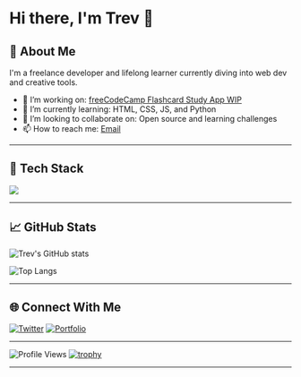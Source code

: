 # Hi there, I'm Trev 👋

## 🚀 About Me
I'm a freelance developer and lifelong learner currently diving into web dev and creative tools.

- 🔭 I’m working on: [freeCodeCamp Flashcard Study App WIP](https://trevorbrowning.com/fcc-flashcards/)
- 🌱 I’m currently learning: HTML, CSS, JS, and Python
- 👯 I’m looking to collaborate on: Open source and learning challenges
- 📫 How to reach me: [Email](mailto:trevryanbrowning@gmail.com)

---

## 🧰 Tech Stack
<img src="https://skillicons.dev/icons?i=html,css,js,python,flask,react" />

---

## 📈 GitHub Stats

![Trev's GitHub stats](https://github-readme-stats.vercel.app/api?username=trevorbrowning&show_icons=true&theme=default)

![Top Langs](https://github-readme-stats.vercel.app/api/top-langs/?username=trevorbrowning&layout=compact)

---

## 🌐 Connect With Me


[![Twitter](https://img.shields.io/badge/Twitter-1DA1F2?style=flat&logo=twitter&logoColor=white)](https://twitter.com/BrowningRTrevor)
[![Portfolio](https://img.shields.io/badge/Portfolio-000?style=flat&logo=github&logoColor=white)](https://TrevorBrowning.com)

---

![Profile Views](https://komarev.com/ghpvc/?username=trevorbrowning&style=flat&color=blue)
[![trophy](https://github-profile-trophy.vercel.app/?username=trevorbrowning&theme=flat&column=4)](https://github.com/ryo-ma/github-profile-trophy)


---


